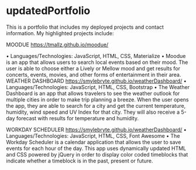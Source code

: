 # updatedPortfolio

This is a portfolio that includes my deployed projects and contact information.  My highlighted projects include:

MOODUE 
https://tmallz.github.io/moodue/

•	Languages/Technologies: JavaScript, HTML, CSS, Materialize
•	Moodue is an app that allows users to search local events based on their mood.  The user is able to choose either a Lively or Mellow mood and get results for concerts, events, movies, and other forms of entertainment in their area.
WEATHER DASHBOARD
https://smylebryte.github.io/weatherDashboard/
•	Languages/Technologies: JavaScript, HTML, CSS, Bootstrap
•	The Weather Dashboard is an app that allows travelers to see the weather outlook for multiple cities in order to make trip planning a breeze. When the user opens the app, they are able to search for a city and get the current temperature, humidity, wind speed and UV Index for that city. They will also receive a 5-day forecast with results for temperature and humidity.

WORKDAY SCHEDULER
https://smylebryte.github.io/weatherDashboard/
•	Languages/Technologies: JavaScript, HTML, CSS, Font Awesome
•	The Workday Scheduler is a calendar application that allows the user to save events for each hour of the day.  This app uses dynamically updated HTML and CSS powered by jQuery in order to display color coded timeblocks that indicate whether a timeblock is in the past, present or future.

